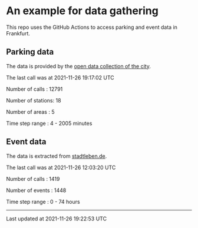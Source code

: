 # An example for data gathering

This repo uses the GitHub Actions to access parking and event data in Frankfurt.

## Parking data
The data is provided by the [open data collection of the city](https://www.offenedaten.frankfurt.de/).

The last call was at 2021-11-26 19:17:02 UTC

Number of calls   : 12791

Number of stations:    18

Number of areas   :     5

Time step range   :     4 -  2005 minutes


## Event data
The data is extracted from [stadtleben.de](https://stadtleben.de/frankfurt/).

The last call was at 2021-11-26 12:03:20 UTC

Number of calls   : 1419

Number of events  : 1448

Time step range   :    0 -   74 hours


----

Last updated at 2021-11-26 19:22:53 UTC
